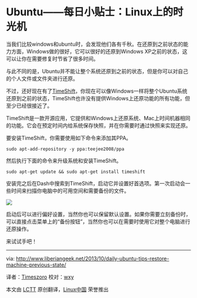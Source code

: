 Ubuntu——每日小贴士：Linux上的时光机
==============================

当我们比较windows和ubuntu时，会发现他们各有千秋。在还原到之前状态的能力方面，Windows做的很好，它可以很好的还原到Windows XP之前的状态，这可以让你在需要修复时节省了很多时间。

与此不同的是，Ubuntu并不能让整个系统还原到之前的状态，但是你可以对自己的个人文件或文件夹进行还原。

不过，还好现在有了[TimeShift][1]，你现在可以像Windows一样将整个Ubuntu系统还原到之前的状态，TimeShift也许没有提供Windows上还原功能的所有功能，但至少已经很接近了。

TimeShift是一款开源应用，它提供和Windows上还原系统、Mac上时间机器相同的功能。它会在预定时间内给系统保存快照，并在你需要时通过快照来实现还原。

要安装TimeShift，你需要使用如下命令来添加其PPA。

    sudo apt-add-repository -y ppa:teejee2008/ppa

然后执行下面的命令来升级系统和安装TimeShift。

    sudo apt-get update && sudo apt-get install timeshift

安装完之后在Dash中搜索到TimeShift，启动它并设置好首选项。第一次启动会一些时间来扫描你电脑中的可用空间和需要备份的文件。

![](http://www.liberiangeek.net/wp-content/uploads/2013/10/timeshiftubuntu.png)

启动后可以进行偏好设置，当然你也可以保留默认设置。如果你需要立刻备份时，可以直接点击菜单上的“备份按钮”，当然你也可以在需要时使用它对整个电脑进行还原操作。

来试试手吧！

--------------------------------------------------------------------------------

via: http://www.liberiangeek.net/2013/10/daily-ubuntu-tips-restore-machine-previous-state/

译者：[Timeszoro](https://github.com/Timeszoro) 校对：[wxy](https://github.com/wxy)

本文由 [LCTT](https://github.com/LCTT/TranslateProject) 原创翻译，[Linux中国](http://linux.cn/) 荣誉推出


[1]:http://teejeetech.blogspot.com/2013/10/introducing-timeshift.html
